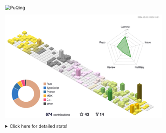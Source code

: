 ![PuQing](https://user-images.githubusercontent.com/27223114/171565019-9a56fae6-b08b-421f-99db-7e830da42371.png)

![](./profile-3d-contrib/profile-season-animate.svg)

<details>
<summary>Click here for detailed stats!</summary>

<!--START_SECTION:waka-->
![Lines of code](https://img.shields.io/badge/From%20Hello%20World%20I%27ve%20Written-2.8%20million%20lines%20of%20code-blue)

**🐱 My GitHub Data** 

> 📦 476.4 kB Used in GitHub's Storage 
 > 
> 🏆 571 Contributions in the Year 2025
 > 
> 🚫 Not Opted to Hire
 > 
> 📜 35 Public Repositories 
 > 
> 🔑 36 Private Repositories 
 > 
**I'm an Early 🐤** 

```text
🌞 Morning                1066 commits        ██░░░░░░░░░░░░░░░░░░░░░░░   09.56 % 
🌆 Daytime                4840 commits        ███████████░░░░░░░░░░░░░░   43.39 % 
🌃 Evening                3039 commits        ███████░░░░░░░░░░░░░░░░░░   27.25 % 
🌙 Night                  2209 commits        █████░░░░░░░░░░░░░░░░░░░░   19.80 % 
```


📊 **This Week I Spent My Time On** 

```text
💬 Programming Languages: 
Python                   15 hrs 43 mins      ██████████░░░░░░░░░░░░░░░   41.92 % 
CSV                      13 hrs 47 mins      █████████░░░░░░░░░░░░░░░░   36.77 % 
JSON                     3 hrs 26 mins       ██░░░░░░░░░░░░░░░░░░░░░░░   09.18 % 
Bash                     1 hr 34 mins        █░░░░░░░░░░░░░░░░░░░░░░░░   04.18 % 
Markdown                 57 mins             █░░░░░░░░░░░░░░░░░░░░░░░░   02.57 % 

🔥 Editors: 
VS Code                  36 hrs 54 mins      █████████████████████████   98.38 % 
Obsidian                 36 mins             ░░░░░░░░░░░░░░░░░░░░░░░░░   01.62 % 

💻 Operating System: 
Linux                    36 hrs 3 mins       ████████████████████████░   96.13 % 
WSL                      50 mins             █░░░░░░░░░░░░░░░░░░░░░░░░   02.25 % 
Mac                      36 mins             ░░░░░░░░░░░░░░░░░░░░░░░░░   01.62 % 
```


<!--END_SECTION:waka-->
</details>
